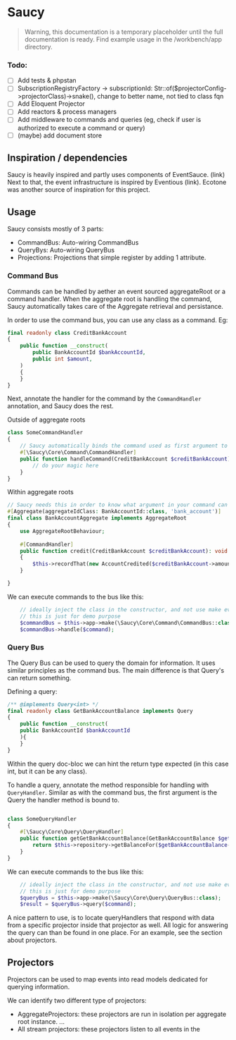 # Saucy

> Warning, this documentation is a temporary placeholder until the full documentation is ready. Find example usage in the /workbench/app directory.

### Todo: 

- [ ] Add tests & phpstan
- [ ] SubscriptionRegistryFactory -> subscriptionId: Str::of($projectorConfig->projectorClass)->snake(), change to better name, not tied to class fqn
- [ ] Add Eloquent Projector
- [ ] Add reactors & process managers
- [ ] Add middleware to commands and queries (eg, check if user is authorized to execute a command or query)
- [ ] (maybe) add document store

## Inspiration / dependencies
Saucy is heavily inspired and partly uses components of EventSauce. (link) 
Next to that, the event infrastructure is inspired by Eventious (link). Ecotone was another source of inspiration for this project.

## Usage

Saucy consists mostly of 3 parts:
- CommandBus: Auto-wiring CommandBus
- QueryBys: Auto-wiring QueryBus
- Projections: Projections that simple register by adding 1 attribute.

### Command Bus

Commands can be handled by aether an event sourced aggregateRoot or a command handler. When the aggregate root is handling the command, Saucy automatically takes care of the Aggregate retrieval and persistance. 

In order to use the command bus, you can use any class as a command. Eg:
```php
final readonly class CreditBankAccount
{
    public function __construct(
        public BankAccountId $bankAccountId,
        public int $amount,
    )
    {
    }
}
```

Next, annotate the handler for the command by the `CommandHandler` annotation, and Saucy does the rest.

Outside of aggregate roots

```php
class SomeCommandHandler
{
    // Saucy automatically binds the command used as first argument to this handler method
    #[\Saucy\Core\Command\CommandHandler]
    public function handleCommand(CreditBankAccount $creditBankAccount): void {
        // do your magic here
    }
}
```

Within aggregate roots
```php
// Saucy needs this in order to know what argument in your command can be used as aggregate root ID
#[Aggregate(aggregateIdClass: BankAccountId::class, 'bank_account')]
final class BankAccountAggregate implements AggregateRoot
{
    use AggregateRootBehaviour;
    
    #[CommandHandler]
    public function credit(CreditBankAccount $creditBankAccount): void
    {
        $this->recordThat(new AccountCredited($creditBankAccount->amount));
    }

}
```

We can execute commands to the bus like this: 

```php
    // ideally inject the class in the constructor, and not use make everywhere,
    // this is just for demo purpose 
    $commandBus = $this->app->make(\Saucy\Core\Command\CommandBus::class);
    $commandBus->handle($command);
```

### Query Bus
The Query Bus can be used to query the domain for information. It uses similar principles as the command bus. The main difference is that Query's can return something.

Defining a query:

```php
/** @implements Query<int> */
final readonly class GetBankAccountBalance implements Query
{
    public function __construct(
    public BankAccountId $bankAccountId
    ){
    }
}
```

Within the query doc-bloc we can hint the return type expected (in this case int, but it can be any class).

To handle a query, annotate the method responsible for handling with `QueryHandler`. Similar as with the command bus, the first argument is the Query the handler method is bound to. 

```php

class SomeQueryHandler
{
    #[\Saucy\Core\Query\QueryHandler]
    public function getGetBankAccountBalance(GetBankAccountBalance $getBankAccountBalance): int {
        return $this->repository->getBalanceFor($getBankAccountBalance->bankAccountId);
    }
}
```

We can execute commands to the bus like this:

```php
    // ideally inject the class in the constructor, and not use make everywhere,
    // this is just for demo purpose 
    $queryBus = $this->app->make(\Saucy\Core\Query\QueryBus::class);
    $result = $queryBus->query($command);
```

A nice pattern to use, is to locate queryHandlers that respond with data from a specific projector inside that projector as well. All logic for answering the query can than be found in one place. For an example, see the section about projectors.

## Projectors

Projectors can be used to map events into read models dedicated for querying information.

We can identify two different type of projectors: 
- AggregateProjectors: these projectors are run in isolation per aggregate root instance. ...
- All stream projectors: these projectors listen to all events in the 

